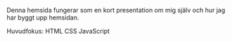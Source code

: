 Denna hemsida fungerar som en kort presentation om mig själv och hur jag har byggt upp hemsidan. 

Huvudfokus:
HTML
CSS
JavaScript

